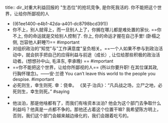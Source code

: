 title:: dir_对重大利益回报的 "生态位"的抢坑竞争, 是你死我活的. 你不能把这个世界，让给你所鄙视的人

- ((61ee1400-e4b1-42da-a401-dc8798bcd391))
- 你不上，别人就得上，而一旦别人上了，你搁在哪儿都是难处置的家伙. ==你不上, 你的命运就是交给别人控制了. 你上, 你的命运才握在自己手里! (卧榻之侧, 岂容他人鼾睡?)== #important
- 对组织政治的"知觉"与"工作满意度"呈负相关。==一个人如果不参与到政治活动中，就会拱手把自己的应得利益与前途（成长）, 让位给那些积极的政治活动者。(想想孙中山, 毛泽东, 李承晚) == #important
- ==你不能把这个世界，让给你所鄙视的人== (所以你要升职! 在其位谋其政, 行胸怀理念)。——安·兰德 You can’t leave this world to the people you despise. #important
- 必死则生，幸生则死.
  幸：侥幸。
  《吴子·治兵》：“凡兵战之场，立尸之地，必死则生，幸生则死。” #saying
-
- 他淡泊，那是他啥都有了，而我们有啥资本淡泊? 
  他会为这个部门去争取什么利益吗？他真是一点都不争的。那他还占着这个位置干嘛? 我希望陈方明上，否则，我们这个部门会越来越边缘化的，我们会跟着吃亏的。
